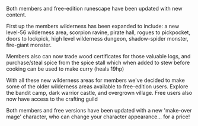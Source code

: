 Both members and free-edition runescape have been updated with new content.

First up the members wilderness has been expanded to include: a new level-56 wilderness area, scorpion ravine, pirate hall, rogues to pickpocket, doors to lockpick, high level wilderness dungeon, shadow-spider monster, fire-giant monster.

Members also can now trade wood certificates for those valuable logs, and purchase/steal spice from the spice stall which when added to stew before cooking can be used to make curry (heals 19hp)

With all these new wilderness areas for members we've decided to make some of the older wilderness areas available to free-edition users. Explore the bandit camp, dark warrior castle, and overgrown village. Free users also now have access to the crafting guild

Both members and free versions have been updated with a new 'make-over mage' character, who can change your character appearance... for a price!
